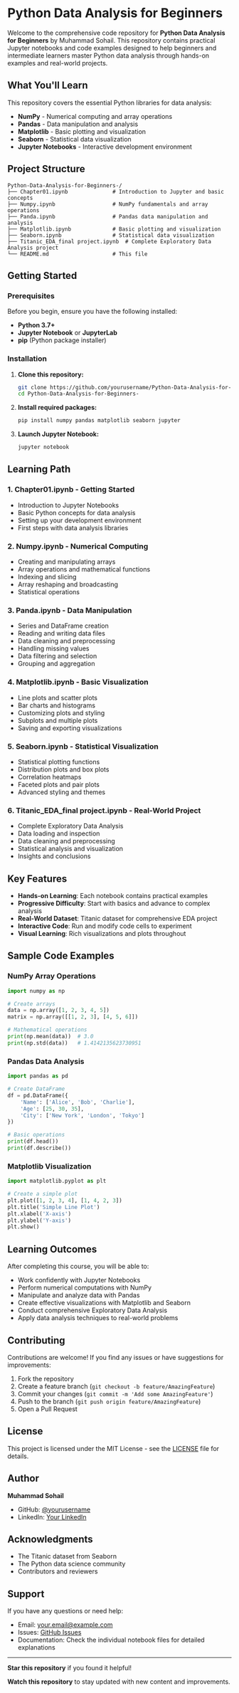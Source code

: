 # Python Data Analysis for Beginners

Welcome to the comprehensive code repository for **Python Data Analysis for Beginners** by Muhammad Sohail. This repository contains practical Jupyter notebooks and code examples designed to help beginners and intermediate learners master Python data analysis through hands-on examples and real-world projects.

## What You'll Learn

This repository covers the essential Python libraries for data analysis:

- **NumPy** - Numerical computing and array operations
- **Pandas** - Data manipulation and analysis
- **Matplotlib** - Basic plotting and visualization
- **Seaborn** - Statistical data visualization
- **Jupyter Notebooks** - Interactive development environment

## Project Structure

```
Python-Data-Analysis-for-Beginners-/
├── Chapter01.ipynb              # Introduction to Jupyter and basic concepts
├── Numpy.ipynb                  # NumPy fundamentals and array operations
├── Panda.ipynb                  # Pandas data manipulation and analysis
├── Matplotlib.ipynb             # Basic plotting and visualization
├── Seaborn.ipynb                # Statistical data visualization
├── Titanic_EDA_final project.ipynb  # Complete Exploratory Data Analysis project
└── README.md                    # This file
```

## Getting Started

### Prerequisites

Before you begin, ensure you have the following installed:

- **Python 3.7+** 
- **Jupyter Notebook** or **JupyterLab**
- **pip** (Python package installer)

### Installation

1. **Clone this repository:**
   ```bash
   git clone https://github.com/yourusername/Python-Data-Analysis-for-Beginners-.git
   cd Python-Data-Analysis-for-Beginners-
   ```

2. **Install required packages:**
   ```bash
   pip install numpy pandas matplotlib seaborn jupyter
   ```

3. **Launch Jupyter Notebook:**
   ```bash
   jupyter notebook
   ```

## Learning Path

### 1. **Chapter01.ipynb** - Getting Started
- Introduction to Jupyter Notebooks
- Basic Python concepts for data analysis
- Setting up your development environment
- First steps with data analysis libraries

### 2. **Numpy.ipynb** - Numerical Computing
- Creating and manipulating arrays
- Array operations and mathematical functions
- Indexing and slicing
- Array reshaping and broadcasting
- Statistical operations

### 3. **Panda.ipynb** - Data Manipulation
- Series and DataFrame creation
- Reading and writing data files
- Data cleaning and preprocessing
- Handling missing values
- Data filtering and selection
- Grouping and aggregation

### 4. **Matplotlib.ipynb** - Basic Visualization
- Line plots and scatter plots
- Bar charts and histograms
- Customizing plots and styling
- Subplots and multiple plots
- Saving and exporting visualizations

### 5. **Seaborn.ipynb** - Statistical Visualization
- Statistical plotting functions
- Distribution plots and box plots
- Correlation heatmaps
- Faceted plots and pair plots
- Advanced styling and themes

### 6. **Titanic_EDA_final project.ipynb** - Real-World Project
- Complete Exploratory Data Analysis
- Data loading and inspection
- Data cleaning and preprocessing
- Statistical analysis and visualization
- Insights and conclusions

## Key Features

- **Hands-on Learning**: Each notebook contains practical examples
- **Progressive Difficulty**: Start with basics and advance to complex analysis
- **Real-World Dataset**: Titanic dataset for comprehensive EDA project
- **Interactive Code**: Run and modify code cells to experiment
- **Visual Learning**: Rich visualizations and plots throughout

## Sample Code Examples

### NumPy Array Operations
```python
import numpy as np

# Create arrays
data = np.array([1, 2, 3, 4, 5])
matrix = np.array([[1, 2, 3], [4, 5, 6]])

# Mathematical operations
print(np.mean(data))  # 3.0
print(np.std(data))   # 1.4142135623730951
```

### Pandas Data Analysis
```python
import pandas as pd

# Create DataFrame
df = pd.DataFrame({
    'Name': ['Alice', 'Bob', 'Charlie'],
    'Age': [25, 30, 35],
    'City': ['New York', 'London', 'Tokyo']
})

# Basic operations
print(df.head())
print(df.describe())
```

### Matplotlib Visualization
```python
import matplotlib.pyplot as plt

# Create a simple plot
plt.plot([1, 2, 3, 4], [1, 4, 2, 3])
plt.title('Simple Line Plot')
plt.xlabel('X-axis')
plt.ylabel('Y-axis')
plt.show()
```

## Learning Outcomes

After completing this course, you will be able to:

- Work confidently with Jupyter Notebooks
- Perform numerical computations with NumPy
- Manipulate and analyze data with Pandas
- Create effective visualizations with Matplotlib and Seaborn
- Conduct comprehensive Exploratory Data Analysis
- Apply data analysis techniques to real-world problems

## Contributing

Contributions are welcome! If you find any issues or have suggestions for improvements:

1. Fork the repository
2. Create a feature branch (`git checkout -b feature/AmazingFeature`)
3. Commit your changes (`git commit -m 'Add some AmazingFeature'`)
4. Push to the branch (`git push origin feature/AmazingFeature`)
5. Open a Pull Request

## License

This project is licensed under the MIT License - see the [LICENSE](LICENSE) file for details.

## Author

**Muhammad Sohail**
- GitHub: [@yourusername](https://github.com/yourusername)
- LinkedIn: [Your LinkedIn](https://linkedin.com/in/yourprofile)

## Acknowledgments

- The Titanic dataset from Seaborn
- The Python data science community
- Contributors and reviewers

## Support

If you have any questions or need help:

- Email: your.email@example.com
- Issues: [GitHub Issues](https://github.com/yourusername/Python-Data-Analysis-for-Beginners-/issues)
- Documentation: Check the individual notebook files for detailed explanations

---

**Star this repository** if you found it helpful!

**Watch this repository** to stay updated with new content and improvements.

